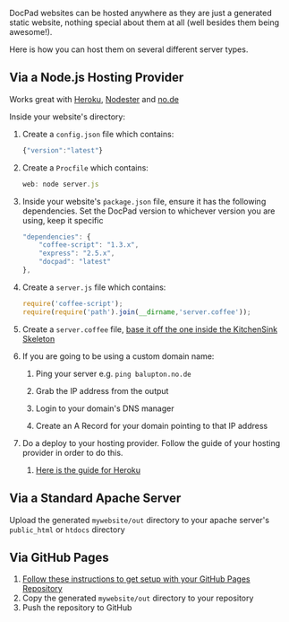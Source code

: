 DocPad websites can be hosted anywhere as they are just a generated static website, nothing special about them at all (well besides them being awesome!).

Here is how you can host them on several different server types.


## Via a Node.js Hosting Provider

Works great with [Heroku](http://www.heroku.com/), [Nodester](http://nodester.com/) and [no.de](http://no.de/)

Inside your website's directory:

1. Create a `config.json` file which contains:

	``` javascript
	{"version":"latest"}
	```

1. Create a `Procfile` which contains:

	``` javascript
	web: node server.js
	```

1. Inside your website's `package.json` file, ensure it has the following dependencies. Set the DocPad version to whichever version you are using, keep it specific

	``` javascript
	"dependencies": {
		"coffee-script": "1.3.x",
		"express": "2.5.x",
		"docpad": "latest"
	},
	```

1. Create a `server.js` file which contains:

	``` javascript
	require('coffee-script');
	require(require('path').join(__dirname,'server.coffee'));
	```

1. Create a `server.coffee` file, [base it off the one inside the KitchenSink Skeleton](https://github.com/bevry/kitchensink.docpad/blob/master/server.coffee)

1. If you are going to be using a custom domain name:

	1. Ping your server e.g. `ping balupton.no.de`

	1. Grab the IP address from the output

	1. Login to your domain's DNS manager

	1. Create an A Record for your domain pointing to that IP address

1. Do a deploy to your hosting provider. Follow the guide of your hosting provider in order to do this.

	1. [Here is the guide for Heroku](http://devcenter.heroku.com/articles/node-js)





## Via a Standard Apache Server

Upload the generated `mywebsite/out` directory to your apache server's `public_html` or `htdocs` directory



## Via GitHub Pages

1. [Follow these instructions to get setup with your GitHub Pages Repository](https://github.com/blog/272-github-pages)
2. Copy the generated `mywebsite/out` directory to your repository
3. Push the repository to GitHub
